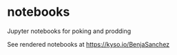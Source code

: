 # notebooks

Jupyter notebooks for poking and prodding

See rendered notebooks at https://kyso.io/BenjaSanchez
